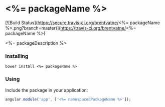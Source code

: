 # <%= packageName %>

[![Build Status](https://secure.travis-ci.org/brentvatne/<%= packageName %>.png?branch=master)](https://travis-ci.org/brentvatne/<%= packageName %>)

<%= packageDescription %>

### Installing

`bower install <%= packageName %>`

### Using

Include the package in your application:

```javascript
angular.module('app', ['<%= namespacedPackageName %>']);
```

